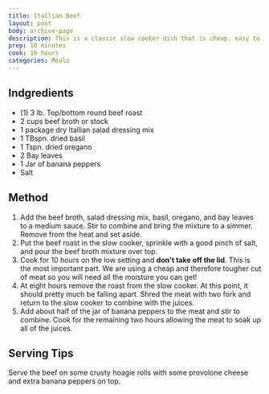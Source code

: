 ```yaml
---
title: Itallian Beef	
layout: post
body: archive-page
description: This is a classic slow cooker dish that is cheap, easy to make, and delicous.	
prep: 10 minutes
cook: 10 hours
categories: Meals
---
```


## Indgredients
- (1) 3 lb. Top/bottom round beef roast
- 2 cups beef broth or stock
- 1 package dry Itallian salad dressing mix
- 1 TBspn. dried basil
- 1 Tspn. dried oregano
- 2 Bay leaves
- 1 Jar of banana peppers
- Salt

## Method
1. Add the beef broth, salad dressing mix, basil, oregano, and bay leaves to a medium sauce. Stir to combine and bring the mixture to a simmer. Remove from the heat and set aside.
2. Put the beef roast in the slow cooker, sprinkle with a good pinch of salt, and pour the beef broth mixture over top.
3. Cook for 10 hours on the low setting and **don't take off the lid**. This is the most important part. We are using a cheap and therefore tougher cut of meat so you will need all the moisture you can get!
4. At eight hours remove the roast from the slow cooker. At this point, it should pretty much be falling apart. Shred the meat with two fork and return to the slow cooker to combine with the juices.
5. Add about half of the jar of banana peppers to the meat and stir to combine. Cook for the remaining two hours allowing the meat to soak up all of the juices.

## Serving Tips
Serve the beef on some crusty hoagie rolls with some provolone cheese and extra banana peppers on top.

